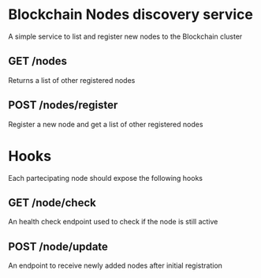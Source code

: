 # Blockchain Nodes discovery service

A simple service to list and register new nodes to the Blockchain cluster

## GET /nodes
Returns a list of other registered nodes

## POST /nodes/register
Register a new node and get a list of other registered nodes


# Hooks
Each partecipating node should expose the following hooks

## GET /node/check
An health check endpoint used to check if the node is still active

## POST /node/update
An endpoint to receive newly added nodes after initial registration